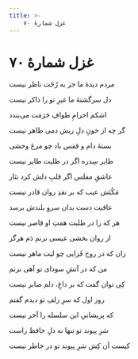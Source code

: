 ```yaml
---
title: >-
    غزل شمارهٔ ۷۰
---
```

# غزل شمارهٔ ۷۰

<div class="b" id="bn1"><div class="m1"><p>مردم دیدهٔ ما جز به رُخَت ناظر نیست</p></div>
<div class="m2"><p>دل سرگشتهٔ ما غیرِ تو را ذاکر نیست</p></div></div>
<div class="b" id="bn2"><div class="m1"><p>اشکم احرامِ طوافِ حَرَمَت می‌بندد</p></div>
<div class="m2"><p>گر چه از خونِ دلِ ریش دمی طاهر نیست</p></div></div>
<div class="b" id="bn3"><div class="m1"><p>بستهٔ دام و قفس باد چو مرغ وحشی</p></div>
<div class="m2"><p>طایر سِدره اگر در طلبت طایر نیست</p></div></div>
<div class="b" id="bn4"><div class="m1"><p>عاشقِ مفلس اگر قلبِ دلش کرد نثار</p></div>
<div class="m2"><p>مَکُنَش عیب که بر نقدِ روان قادر نیست</p></div></div>
<div class="b" id="bn5"><div class="m1"><p>عاقبت دست بدان سروِ بلندش برسد</p></div>
<div class="m2"><p>هر که را در طلبت همتِ او قاصر نیست</p></div></div>
<div class="b" id="bn6"><div class="m1"><p>از روان بخشی عیسی نزنم دَم هرگز</p></div>
<div class="m2"><p>زان که در روح فَزایی چو لبت ماهر نیست</p></div></div>
<div class="b" id="bn7"><div class="m1"><p>من که در آتشِ سودای تو آهی نزنم</p></div>
<div class="m2"><p>کِی توان گفت که بر داغِ، دلم صابر نیست</p></div></div>
<div class="b" id="bn8"><div class="m1"><p>روز اول که سرِ زلفِ تو دیدم گفتم</p></div>
<div class="m2"><p>که پریشانیِ این سلسله را آخر نیست</p></div></div>
<div class="b" id="bn9"><div class="m1"><p>سَرِ پیوند تو تنها نه دلِ حافظ راست</p></div>
<div class="m2"><p>کیست آن کِش سَرِ پیوند تو در خاطر نیست</p></div></div>
